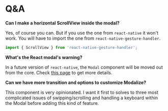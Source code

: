 # Q&A

**Can I make a horizontal ScrollView inside the modal?**

Yes, of course you can. But if you use the one from `react-native` it won't work. You will have to import the one from `react-native-gesture-handler`.

```jsx
import { ScrollView } from 'react-native-gesture-handler';
```

**What's the React modal's warning?**

In a future version of `react-native`, the `Modal` component will be moved out from the core. Check [this page](/EXAMPLES.md) to get more details.

**Can we have more transition and options to customize Modalize?**

This component is very opinionated. I want it first to solves to three most complicated issues of swipping/scrolling and handling a keyboard within the Modal before adding this kind of feature.
